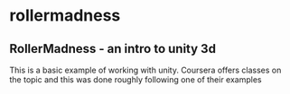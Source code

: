 # rollermadness

## RollerMadness - an intro to unity 3d
This is a basic example of working with unity. 
Coursera offers classes on the topic and this was done roughly following one of their examples
